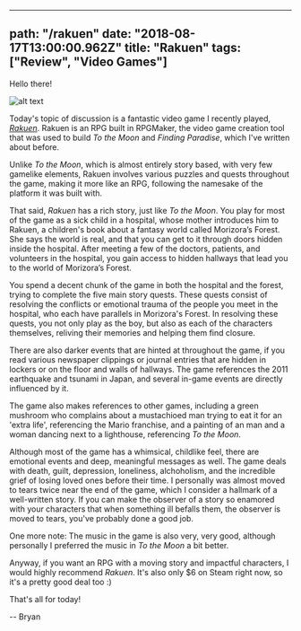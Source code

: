 ---
path: "/rakuen"
date: "2018-08-17T13:00:00.962Z"
title: "Rakuen"
tags: ["Review", "Video Games"]
------

Hello there!

![alt text](https://s3.amazonaws.com/a-nerds-word/rakuen.jpg "Rakuen")


Today's topic of discussion is a fantastic video game I recently played, [*Rakuen*](https://store.steampowered.com/app/559210/Rakuen/). Rakuen is an RPG built in RPGMaker, the video game creation tool that was used to build *To the Moon* and *Finding Paradise*, which I've written about before. 

Unlike *To the Moon*, which is almost entirely story based, with very few gamelike elements, Rakuen involves various puzzles and quests throughout the game, making it more like an RPG, following the namesake of the platform it was built with.

That said, *Rakuen* has a rich story, just like *To the Moon*. You play for most of the game as a sick child in a hospital, whose mother introduces him to Rakuen, a children's book about a fantasy world called Morizora’s Forest. She says the world is real, and that you can get to it through doors hidden inside the hospital. After meeting a few of the doctors, patients, and volunteers in the hospital, you gain access to hidden hallways that lead you to the world of Morizora’s Forest.

You spend a decent chunk of the game in both the hospital and the forest, trying to complete the five main story quests. These quests consist of resolving the conflicts or emotional trauma of the people you meet in the hospital, who each have parallels in Morizora's Forest. In resolving these quests, you not only play as the boy, but also as each of the characters themselves, reliving their memories and helping them find closure.

There are also darker events that are hinted at throughout the game, if you read various newspaper clippings or journal entries that are hidden in lockers or on the floor and walls of hallways. The game references the 2011 earthquake and tsunami in Japan, and several in-game events are directly influenced by it.

The game also makes references to other games, including a green mushroom who complains about a mustachioed man trying to eat it for an 'extra life', referencing the Mario franchise, and a painting of an man and a woman dancing next to a lighthouse, referencing *To the Moon*.

Although most of the game has a whimsical, childlike feel, there are emotional events and deep, meaningful messages as well. The game deals with death, guilt, depression, loneliness, alchoholism, and the incredible grief of losing loved ones before their time. I personally was almost moved to tears twice near the end of the game, which I consider a hallmark of a well-written story. If you can make the observer of a story so enamored with your characters that when something ill befalls them, the observer is moved to tears, you've probably done a good job.

One more note: The music in the game is also very, very good, although personally I preferred the music in *To the Moon* a bit better.

Anyway, if you want an RPG with a moving story and impactful characters, I would highly recommend *Rakuen*. It's also only $6 on Steam right now, so it's a pretty good deal too :)

That's all for today!

-- Bryan 
